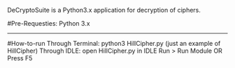 DeCryptoSuite is a Python3.x application for decryption of ciphers.

#Pre-Requesties:
    Python 3.x

--------------------------------------------------------------------

#How-to-run
  Through Terminal:
      python3 HillCipher.py (just an example of HillCipher)
   Through IDLE:
      open HillCipher.py in IDLE
      Run > Run Module OR Press F5
